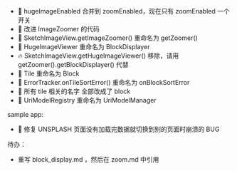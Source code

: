 * :hammer: hugeImageEnabled 合并到 zoomEnabled，现在只有 zoomEnabled 一个开关
* :art: 改进 ImageZoomer 的代码
* :hammer: SketchImageView.getImageZoomer() 重命名为 getZoomer()
* :hammer: HugeImageViewer 重命名为 BlockDisplayer
* :fire: SketchImageView.getHugeImageViewer() 移除，请用 getZoomer().getBlockDisplayer() 代替
* :hammer: Tile 重命名为 Block
* :hammer: ErrorTracker.onTileSortError() 重命名为 onBlockSortError
* :hammer: 所有 tile 相关的名字 全部改成了 block
* :hammer: UriModelRegistry 重命名为 UriModelManager

sample app:
* :bug: 修复 UNSPLASH 页面没有加载完数据就切换到别的页面时崩溃的 BUG

待办：
* 重写 block_display.md ，然后在 zoom.md 中引用
